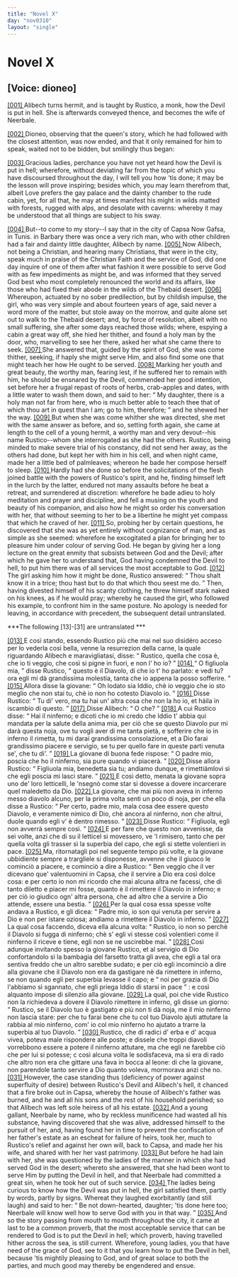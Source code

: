 ```yaml
---
title: "Novel X"
day: "nov0310"
layout: "single"
---
```

<div id="nov0310" type="novella" who="dioneo">
 <h1>
  Novel X
 </h1>
 <p>
  <h2>
   [Voice: dioneo]
  </h2>
 </p>
 <argument>
  <p>
   <a href="{{ site.baseurl }}itDecameron/nov0310#p03100001">
    [001]
   </a>
   Alibech turns hermit, and is taught by Rustico, a monk,
	how the Devil is put in hell. She is afterwards conveyed
	thence, and becomes the wife of Neerbale.
  </p>
 </argument>
 <div3 type="commentary" who="author">
  <p>
   <a href="{{ site.baseurl }}itDecameron/nov0310#p03100002">
    [002]
   </a>
   Dioneo,
   observing that the queen's story, which he had followed
	with the closest attention, was now ended, and that it only remained
	for him to speak, waited not to be bidden, but smilingly thus
	began:
  </p>
 </div3>
 <div3 type="commentary" who="dioneo">
  <p>
   <a href="{{ site.baseurl }}itDecameron/nov0310#p03100003">
    [003]
   </a>
   Gracious ladies, perchance you have not yet heard how the
	Devil is put in hell; wherefore, without deviating far from the
	topic of which you have discoursed throughout the day, I will tell
	you how 'tis done; it may be the lesson will prove inspiring; besides
	which, you may learn therefrom that, albeit Love prefers the gay
	palace and the dainty chamber to the rude cabin, yet, for all that,
	he may at times manifest his might in wilds matted with forests,
	rugged with alps, and desolate with caverns: whereby it may be
	understood that all things are subject to his sway.
  </p>
 </div3>
 <p>
  <a href="{{ site.baseurl }}itDecameron/nov0310#p03100004">
   [004]
  </a>
  But--to come to
 my story--I say that in the city of Capsa
  <note>
   Now Gafsa, in Tunis.
  </note>
  in Barbary there was once
 a very rich man, who with other children had a fair and dainty little
 daughter, Alibech by name.
  <a href="{{ site.baseurl }}itDecameron/nov0310#p03100005">
   [005]
  </a>
  Now Alibech, not being a Christian,
 and hearing many Christians, that were in the city, speak much in
 praise of the Christian Faith and the service of God, did one day
 inquire of one of them after what fashion it were possible to serve
 God with as few impediments as might be, and was informed that
 they served God best who most completely renounced the world and
 its affairs, like those who had fixed their abode in the wilds of the
 Thebaid desert.
  <a href="{{ site.baseurl }}itDecameron/nov0310#p03100006">
   [006]
  </a>
  Whereupon, actuated by no sober predilection, but
  by childish impulse, the girl, who was very simple and about fourteen
 years of age, said never a word more of the matter, but stole away
 on the morrow, and quite alone set out to walk to the Thebaid
 desert; and, by force of resolution, albeit with no small suffering, she
 after some days reached those wilds; where, espying a cabin a great
 way off, she hied her thither, and found a holy man by the door,
 who, marvelling to see her there, asked her what she came there to
 seek.
  <a href="{{ site.baseurl }}itDecameron/nov0310#p03100007">
   [007]
  </a>
  She answered that, guided by the spirit of God, she was come
 thither, seeking, if haply she might serve Him, and also find some one
 that might teach her how He ought to be served.
  <a href="{{ site.baseurl }}itDecameron/nov0310#p03100008">
   [008]
  </a>
  Marking her
 youth and great beauty, the worthy man, fearing lest, if he suffered
 her to remain with him, he should be ensnared by the Devil, commended
 her good intention, set before her a frugal repast of roots of
 herbs, crab-apples and dates, with a little water to wash them down,
 and said to her:
  <q direct="unspecified">
   My daughter, there is a holy man not far from
 here, who is much better able to teach thee that of which thou art in
 quest than I am; go to him, therefore;
  </q>
  and he shewed her the
 way.
  <a href="{{ site.baseurl }}itDecameron/nov0310#p03100009">
   [009]
  </a>
  But when she was come whither she was directed, she met
 with the same answer as before, and so, setting forth again, she came
 at length to the cell of a young hermit, a worthy man and very
 devout--his name Rustico--whom she interrogated as she had the
 others. Rustico, being minded to make severe trial of his constancy,
 did not send her away, as the others had done, but kept her with
 him in his cell, and when night came, made her a little bed of palmleaves;
 whereon he bade her compose herself to sleep.
  <a href="{{ site.baseurl }}itDecameron/nov0310#p03100010">
   [010]
  </a>
  Hardly had
 she done so before the solicitations of the flesh joined battle with the
 powers of Rustico's spirit, and he, finding himself left in the lurch
 by the latter, endured not many assaults before he beat a retreat, and
 surrendered at discretion: wherefore he bade adieu to holy meditation
 and prayer and discipline, and fell a musing on the youth and beauty
 of his companion, and also how he might so order his conversation
 with her, that without seeming to her to be a libertine he might yet
 compass that which he craved of her.
  <a href="{{ site.baseurl }}itDecameron/nov0310#p03100011">
   [011]
  </a>
  So, probing her by certain
 questions, he discovered that she was as yet entirely without cognizance
 of man, and as simple as she seemed: wherefore he excogitated
 a plan for bringing her to pleasure him under colour of serving God.
 He began by giving her a long lecture on the great enmity that
 subsists between God and the Devil; after which he gave her to
  understand that, God having condemned the Devil to hell, to put
 him there was of all services the most acceptable to God.
  <a href="{{ site.baseurl }}itDecameron/nov0310#p03100012">
   [012]
  </a>
  The girl
 asking him how it might be done, Rustico answered:
  <q direct="unspecified">
   Thou
 shalt know it in a trice; thou hast but to do that which thou seest me
 do.
  </q>
  Then, having divested himself of his scanty clothing, he threw
 himself stark naked on his knees, as if he would pray; whereby he
 caused the girl, who followed his example, to confront him in the
 same posture.
  <note>
   No apology is needed for leaving, in accordance
 with precedent, the
 subsequent detail untranslated.
  </note>
 </p>
 <p>
  ***The following [13]-[31] are untranslated ***
 </p>
 <p>
  <a href="{{ site.baseurl }}itDecameron/nov0310#p03100013">
   [013]
  </a>
  E cos&igrave; stando, essendo Rustico pi&ugrave; che mai nel suo
 disid&eacute;ro acceso per lo vederla cos&igrave; bella, venne la
 resurrezion della
 carne, la quale riguardando Alibech e maravigliatasi, disse:
  <q direct="unspecified">
   Rustico, quella che cosa &egrave;, che io ti veggio, che cos&igrave; si
 pigne in
 fuori, e non l' ho io?
  </q>
  <a href="{{ site.baseurl }}itDecameron/nov0310#p03100014">
   [014]
  </a>
  <q direct="unspecified">
   O figliuola mia,
  </q>
  disse Rustico,
  <q direct="unspecified">
   questo
 &egrave;
 il Diavolo, di che io t' ho parlato: e vedi tu? ora egli mi d&agrave;
 grandissima
 molestia, tanta che io appena la posso sofferire.
  </q>
  <a href="{{ site.baseurl }}itDecameron/nov0310#p03100015">
   [015]
  </a>
  Allora disse la
 giovane:
  <q direct="unspecified">
   Oh lodato sia Iddio, ch&egrave; io veggio che io sto meglio
 che non stai tu, ch&egrave; io non ho cotesto Diavolo io.
  </q>
  <a href="{{ site.baseurl }}itDecameron/nov0310#p03100016">
   [016]
  </a>
  Disse Rustico:
  <q direct="unspecified">
   Tu di' vero, ma tu hai un' altra cosa che non la ho io, et
 h&aacute;ila in iscambio di questo.
  </q>
  <a href="{{ site.baseurl }}itDecameron/nov0310#p03100017">
   [017]
  </a>
  Disse Alibech:
  <q direct="unspecified">
   O che?
  </q>
  <a href="{{ site.baseurl }}itDecameron/nov0310#p03100018">
   [018]
  </a>
  A cui
 Rustico disse:
  <q direct="unspecified">
   Hai il ninferno; e dicoti che io mi credo che
 Iddio t' abbia qui mandata per la salute della anima mia, per ci&ograve;
 che se questo Diavolo pur mi dar&agrave; questa noja, ove tu vogli aver di
 me tanta piet&agrave;, e sofferire che io in inferno il rimetta, tu mi darai
 grandissima consolazione, et a Dio farai grandissimo piacere e
 servigio, se tu per quello fare in queste parti venuta se', che tu di'.
  </q>
  <a href="{{ site.baseurl }}itDecameron/nov0310#p03100019">
   [019]
  </a>
  La giovane di buona fede rispose:
  <q direct="unspecified">
   O padre mio, poscia che ho
 il ninferno, sia pure quando vi piacer&agrave;.
  </q>
  <a href="{{ site.baseurl }}itDecameron/nov0310#p03100020">
   [020]
  </a>
  Disse allora Rustico:
  <q direct="unspecified">
   Figliuola mia, benedetta sia tu; andiamo dunque, e rimetti&aacute;mlovi
 s&igrave; che egli poscia mi lasci stare.
  </q>
  <a href="{{ site.baseurl }}itDecameron/nov0310#p03100021">
   [021]
  </a>
  E cos&igrave; detto, menata la
 giovane sopra uno de' loro letticelli, le 'nsegn&ograve; come star si dovesse a
 dovere
 incarcerare quel maledetto da Dio.
  <a href="{{ site.baseurl }}itDecameron/nov0310#p03100022">
   [022]
  </a>
  La giovane, che mai pi&ugrave; non
 aveva in inferno messo diavolo alcuno, per la prima volta sent&igrave; un
 poco di noja, per che ella disse a Rustico:
  <q direct="unspecified">
   Per certo, padre mio,
 mala cosa dee essere questo Diavolo, e veramente nimico di Dio, ch&egrave;
 ancora al ninferno, non che altrui, duole quando egli v' &egrave; dentro
 rimesso.
  </q>
  <a href="{{ site.baseurl }}itDecameron/nov0310#p03100023">
   [023]
  </a>
  Disse Rustico:
  <q direct="unspecified">
   Figliuola, egli non avverr&agrave; sempre
 cos&igrave;.
  </q>
  <a href="{{ site.baseurl }}itDecameron/nov0310#p03100024">
   [024]
  </a>
  E per fare che questo non avvenisse, da sei volte, anzi che di su il
 letticel si movessero, ve 'l rimisero, tanto che per quella volta gli
 trasser s&igrave; la superbia del capo, che egli si stette volentieri in
 pace.
  <a href="{{ site.baseurl }}itDecameron/nov0310#p03100025">
   [025]
  </a>
  Ma, ritornatagli poi nel seguente tempo pi&ugrave; volte, e la giovane
 ubbidiente
 sempre a trargliele si disponesse, avvenne che il giuoco le cominci&ograve;
 a piacere, e cominci&ograve; a dire a Rustico:
  <q direct="unspecified">
   Ben veggio che il ver
 dicevano que' valentuomini in Capsa, che il servire a Dio era cos&igrave;
 dolce cosa: e per certo io non mi ricordo che mai alcuna altra ne
 facessi, che di tanto diletto e piacer mi fosse, quanto &egrave; il
 rimettere il
 Diavolo in inferno; e per ci&ograve; io giudico ogn' altra persona, che ad
 altro che a servire a Dio attende, essere una bestia.
  </q>
  <a href="{{ site.baseurl }}itDecameron/nov0310#p03100026">
   [026]
  </a>
  Per la qual
 cosa essa spesse volte andava a Rustico, e gli dicea:
  <q direct="unspecified">
   Padre mio,
 io son qui venuta per servire a Dio e non per istare oziosa; andiamo
 a rimettere il Diavolo in inferno.
  </q>
  <a href="{{ site.baseurl }}itDecameron/nov0310#p03100027">
   [027]
  </a>
  La qual cosa faccendo, diceva
 ella alcuna volta:
  <q direct="unspecified">
   Rustico, io non so perch&egrave; il Diavolo si fugga
 di
 ninferno; ch&egrave; s' egli vi stesse cos&igrave; volentieri come il
 ninferno il
 riceve e tiene, egli non se ne uscirebbe mai.
  </q>
  <a href="{{ site.baseurl }}itDecameron/nov0310#p03100028">
   [028]
  </a>
  Cos&igrave; adunque
 invitando
 spesso la giovane Rustico, et al servigio di Dio confortandolo s&igrave; la
 bambagia del farsetto tratta gli avea, che egli a tal ora sentiva freddo
 che un altro sarebbe sudato; e per ci&ograve; egli incominci&ograve; a dire
 alla
 giovane che il Diavolo non era da gastigare n&egrave; da rimettere in
 inferno,
 se non quando egli per superbia levasse il capo; e
  <q direct="unspecified">
   noi per grazia di
 Dio l'abbiamo s&igrave; sgannato, che egli priega Iddio di starsi in
 pace
  </q>
  : e
 cos&igrave; alquanto impose di silenzio alla giovane.
  <a href="{{ site.baseurl }}itDecameron/nov0310#p03100029">
   [029]
  </a>
  La qual, poi che vide
 Rustico non la richiedeva a dovere il Diavolo rimettere in inferno,
 gli disse un giorno:
  <q direct="unspecified">
   Rustico, se il Diavolo tuo &egrave; gastigato e
 pi&ugrave; non ti d&agrave; noja, me il mio ninferno non lascia stare: per
 che
 tu farai bene che tu col tuo Diavolo ajuti attutare la rabbia al
 mio ninferno, com' io col mio ninferno ho ajutato a trarre la
 superbia al tuo Diavolo.
  </q>
  <a href="{{ site.baseurl }}itDecameron/nov0310#p03100030">
   [030]
  </a>
  Rustico, che di radici d' erba e d' acqua
 vivea, poteva male rispondere alle poste; e dissele che troppi diavoli
 vorrebbono essere a potere il ninferno attutare, ma che egli ne
 farebbe ci&ograve; che per lui si potesse; c cos&igrave; alcuna volta le
 sodisfaceva,
 ma s&igrave; era di rado che altro non era che gittare una fava in bocca al
 leone: di che la giovane, non parendole tanto servire a Dio quanto
 voleva, mormorava anzi che no.
  <a href="{{ site.baseurl }}itDecameron/nov0310#p03100031">
   [031]
  </a>
  However, the case standing thus
 (deficiency of power against superfluity of desire) between Rustico's
 Devil and Alibech's hell, it chanced that a fire broke out in Capsa,
  whereby the house of Alibech's father was burned, and he and all
 his sons and the rest of his household perished; so that Alibech was
 left sole heiress of all his estate.
  <a href="{{ site.baseurl }}itDecameron/nov0310#p03100032">
   [032]
  </a>
  And a young gallant, Neerbale by
 name, who by reckless munificence had wasted all his substance,
 having discovered that she was alive, addressed himself to the pursuit
 of her, and, having found her in time to prevent the confiscation of
 her father's estate as an escheat for failure of heirs, took her, much to
 Rustico's relief and against her own will, back to Capsa, and made
 her his wife, and shared with her her vast patrimony.
  <a href="{{ site.baseurl }}itDecameron/nov0310#p03100033">
   [033]
  </a>
  But before
 he had lain with her, she was questioned by the ladies of the manner
 in which she had served God in the desert; whereto she answered,
 that she had been wont to serve Him by putting the Devil in hell,
 and that Neerbale had committed a great sin, when he took her out
 of such service.
  <a href="{{ site.baseurl }}itDecameron/nov0310#p03100034">
   [034]
  </a>
  The ladies being curious to know how the Devil
 was put in hell, the girl satisfied them, partly by words, partly by
 signs. Whereat they laughed exorbitantly (and still laugh) and said
 to her:
  <q direct="unspecified">
   Be not down-hearted, daughter; 'tis done here too;
 Neerbale will know well how to serve God with you in that way.
  </q>
  <a href="{{ site.baseurl }}itDecameron/nov0310#p03100035">
   [035]
  </a>
  And so the story passing from mouth to mouth throughout the city,
 it came at last to be a common proverb, that the most acceptable
 service that can be rendered to God is to put the Devil in hell;
 which proverb, having travelled hither across the sea, is still current.
 Wherefore, young ladies, you that have need of the grace of God,
 see to it that you learn how to put the Devil in hell, because 'tis
 mightily pleasing to God, and of great solace to both the parties,
 and much good may thereby be engendered and ensue.
 </p>
</div>